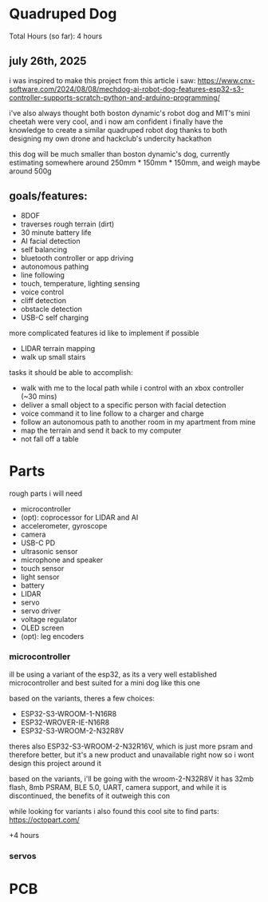 # Quadruped Dog
Total Hours (so far): 4 hours
## july 26th, 2025
i was inspired to make this project from this article i saw: 
https://www.cnx-software.com/2024/08/08/mechdog-ai-robot-dog-features-esp32-s3-controller-supports-scratch-python-and-arduino-programming/ 

i've also always thought both boston dynamic's robot dog and MIT's mini cheetah were very cool, and i now am confident i finally have the knowledge to create a similar quadruped robot dog thanks to both designing my own drone and hackclub's undercity hackathon

this dog will be much smaller than boston dynamic's dog, currently estimating somewhere around 250mm * 150mm * 150mm, and weigh maybe around 500g

## goals/features:
- 8DOF
- traverses rough terrain (dirt)
- 30 minute battery life
- AI facial detection
- self balancing
- bluetooth controller or app driving
- autonomous pathing
- line following
- touch, temperature, lighting sensing
- voice control
- cliff detection
- obstacle detection
- USB-C self charging

more complicated features id like to implement if possible
- LIDAR terrain mapping
- walk up small stairs

tasks it should be able to accomplish:
- walk with me to the local path while i control with an xbox controller (~30 mins)
- deliver a small object to a specific person with facial detection
- voice command it to line follow to a charger and charge
- follow an autonomous path to another room in my apartment from mine
- map the terrain and send it back to my computer
- not fall off a table

# Parts

rough parts i will need
- microcontroller
- (opt): coprocessor for LIDAR and AI
- accelerometer, gyroscope
- camera
- USB-C PD
- ultrasonic sensor
- microphone and speaker
- touch sensor
- light sensor
- battery
- LIDAR
- servo
- servo driver
- voltage regulator
- OLED screen
- (opt): leg encoders

### microcontroller
ill be using a variant of the esp32, as its a very well established microcontroller and best suited for a mini dog like this one

based on the variants, theres a few choices:

- ESP32-S3-WROOM-1-N16R8
- ESP32-WROVER-IE-N16R8
- ESP32-S3-WROOM-2-N32R8V

theres also ESP32-S3-WROOM-2-N32R16V, which is just more psram and therefore better, but it's a new product and unavailable right now so i wont design this project around it

based on the variants, i'll be going with the wroom-2-N32R8V
it has 32mb flash, 8mb PSRAM, BLE 5.0, UART, camera support, and while it is discontinued, the benefits of it outweigh this con

while looking for variants i also found this cool site to find parts: https://octopart.com/

+4 hours
### servos



# PCB

